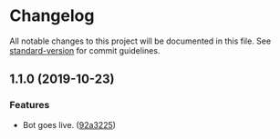 # Changelog

All notable changes to this project will be documented in this file. See [standard-version](https://github.com/conventional-changelog/standard-version) for commit guidelines.

## 1.1.0 (2019-10-23)


### Features

* Bot goes live. ([92a3225](https://github.com/Xillians/botAlot/commit/92a322546ca0195103c32a06a9f41a37f021c84c))
